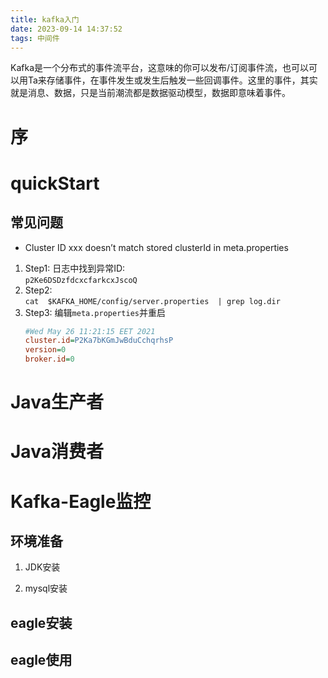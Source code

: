 ```yaml
---
title: kafka入门
date: 2023-09-14 14:37:52
tags: 中间件
---
```

Kafka是一个分布式的事件流平台，这意味的你可以发布/订阅事件流，也可以可以用Ta来存储事件，在事件发生或发生后触发一些回调事件。这里的事件，其实就是消息、数据，只是当前潮流都是数据驱动模型，数据即意味着事件。
<!--more-->

# 序


# quickStart


## 常见问题
- Cluster ID xxx doesn’t match stored clusterId in meta.properties
1. Step1:  日志中找到异常ID:  
`p2Ke6DSDzfdcxcfarkcxJscoQ`  
2. Step2:  
`cat  $KAFKA_HOME/config/server.properties  | grep log.dir`  
3. Step3: 编辑`meta.properties`并重启 
    ``` ini
    #Wed May 26 11:21:15 EET 2021
    cluster.id=P2Ka7bKGmJwBduCchqrhsP
    version=0
    broker.id=0
    ```

# Java生产者


# Java消费者

# Kafka-Eagle监控

## 环境准备

1. JDK安装


2. mysql安装


## eagle安装

## eagle使用


